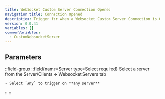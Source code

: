 ```yaml
---
title: WebSocket Custom Server Connection Opened
navigation.title: Connection Opened
description: Trigger for when a Websocket Custom Server Connection is Opened
version: 0.0.41
variables: []
commonVariables:
  - CustomWebsocketServer
---
```


## Parameters
::field-group
  ::field{name=Server type=Select required}
    Select a server from the Server/Clients -> Websocket Servers tab

    - Select `Any` to trigger on **any server**
  ::
::